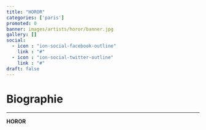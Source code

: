 ```yaml
---
title: "HOROR"
categories: ['paris']
promoted: 0
banner: images/artists/horor/banner.jpg
gallery: []
social:
  - icon : "ion-social-facebook-outline"
    link : "#"
  - icon : "ion-social-twitter-outline"
    link : "#"
draft: false
---
```


# Biographie
---

**HOROR**
